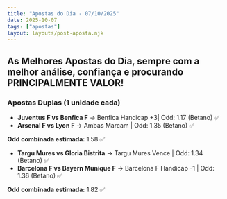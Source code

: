 ```yaml
---
title: "Apostas do Dia - 07/10/2025"
date: 2025-10-07
tags: ["apostas"]
layout: layouts/post-aposta.njk
---
```


## As Melhores Apostas do Dia, sempre com a melhor análise, confiança e procurando PRINCIPALMENTE VALOR!

### Apostas Duplas (1 unidade cada)

- **Juventus F vs Benfica F** → Benfica Handicap +3| Odd: 1.17 (Betano) ✅
- **Arsenal F vs Lyon F** → Ambas Marcam | Odd: 1.35 (Betano) ✅

**Odd combinada estimada:** 1.58 ✅

- **Targu Mures vs Gloria Bistrita** → Targu Mures Vence | Odd: 1.34  (Betano) ✅
- **Barcelona F vs Bayern Munique F** → Barcelona F Handicap -1 | Odd: 1.36 (Betano) ✅

**Odd combinada estimada:** 1.82 ✅

